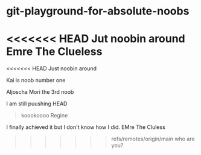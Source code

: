 # git-playground-for-absolute-noobs
<<<<<<< HEAD
Jut noobin around
Emre The Clueless
=======
<<<<<<< HEAD
Just noobin around

Kai is noob number one

Aljoscha
Mori the 3rd noob

I am still puushing
 HEAD

> koookoooo
Regine

I finally achieved it but I don't know how I did. EMre The Cluless


>>>>>>> refs/remotes/origin/main
who are you?
